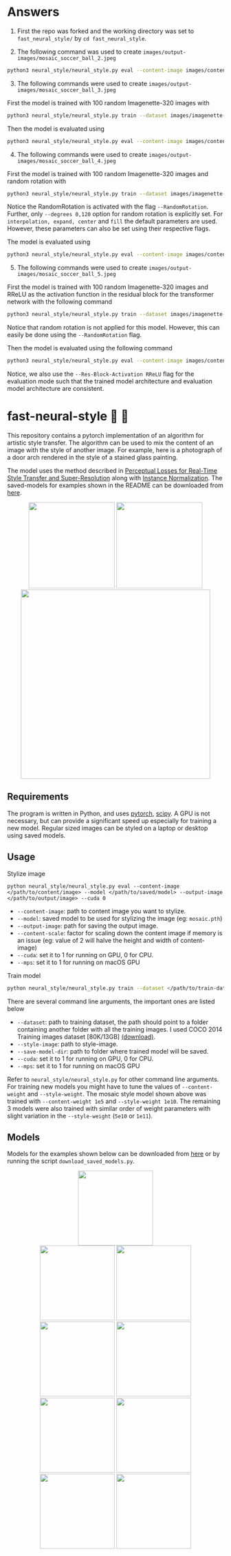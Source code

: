 # Answers

1. First the repo was forked and the working directory was set to `fast_neural_style/` by `cd fast_neural_style`.

2. The following command was used to create `images/output-images/mosaic_soccer_ball_2.jpeg`
 ```bash
python3 neural_style/neural_style.py eval --content-image images/content-images/soccer_ball.jpg --model saved_models/mosaic.pth --output-image images/output-images/mosaic_soccer_ball_2.jpeg --cuda 0 --mps
```

3. The following commands were used to create `images/output-images/mosaic_soccer_ball_3.jpeg`

First the model is trained with 100 random Imagenette-320 images with
```bash
python3 neural_style/neural_style.py train --dataset images/imagenette-320/train --style-image images/style-images/mosaic.jpg --save-model-dir saved_models --epochs 10 --subset-size 100 --cuda 0 --mps
```

Then the model is evaluated using
```bash
python3 neural_style/neural_style.py eval --content-image images/content-images/soccer_ball.jpg --model saved_models/mosaic_imagenette_subset.model --output-image images/output-images/mosaic_soccer_ball_3.jpeg --cuda 0 --mps
```

4. The following commands were used to create `images/output-images/mosaic_soccer_ball_4.jpeg`

First the model is trained with 100 random Imagenette-320 images and random rotation with
```bash
python3 neural_style/neural_style.py train --dataset images/imagenette-320/train --style-image images/style-images/mosaic.jpg --save-model-dir saved_models --epochs 10 --subset-size 100 --RandomRotation --degrees 0,120 --cuda 0 --mps
```
Notice the RandomRotation is activated with the flag `--RandomRotation`. Further, only `--degrees 0,120` option for random rotation is explicitly set. For `interpolation, expand, center` and `fill` the default parameters are used. However, these parameters can also be set using their respective flags.

The model is evaluated using
```bash
python3 neural_style/neural_style.py eval --content-image images/content-images/soccer_ball.jpg --model saved_models/mosaic_imagenette_subset_RandomRotation.model --output-image images/output-images/mosaic_soccer_ball_4.jpeg --cuda 0 --mps
```


5. The following commands were used to create `images/output-images/mosaic_soccer_ball_5.jpeg`

First the model is trained with 100 random Imagenette-320 images and RReLU as the activation function in the residual block for the transformer network with the following command

```bash
python3 neural_style/neural_style.py train --dataset images/imagenette-320/train --style-image images/style-images/mosaic.jpg --save-model-dir saved_models --epochs 10 --subset-size 100 --Res-Block-Activation RReLU --cuda 0 --mps
```
Notice that random rotation is not applied for this model. However, this can easily be done using the `--RandomRotation` flag.

Then the model is evaluated using the following command
```bash
python3 neural_style/neural_style.py eval --content-image images/content-images/soccer_ball.jpg --model saved_models/mosaic_imagenette_subset_RReLU.model --output-image images/output-images/mosaic_soccer_ball_5.jpeg --Res-Block-Activation RReLU --cuda 0 --mps
```
Notice, we also use the `--Res-Block-Activation RReLU` flag for the evaluation mode such that the trained model architecture and evaluation model architecture are consistent.


# fast-neural-style :city_sunrise: :rocket:

This repository contains a pytorch implementation of an algorithm for artistic style transfer. The algorithm can be used to mix the content of an image with the style of another image. For example, here is a photograph of a door arch rendered in the style of a stained glass painting.

The model uses the method described in [Perceptual Losses for Real-Time Style Transfer and Super-Resolution](https://arxiv.org/abs/1603.08155) along with [Instance Normalization](https://arxiv.org/pdf/1607.08022.pdf). The saved-models for examples shown in the README can be downloaded from [here](https://www.dropbox.com/s/lrvwfehqdcxoza8/saved_models.zip?dl=0).

<p align="center">
    <img src="images/style-images/mosaic.jpg" height="200px">
    <img src="images/content-images/amber.jpg" height="200px">
    <img src="images/output-images/amber-mosaic.jpg" height="440px">
</p>

## Requirements

The program is written in Python, and uses [pytorch](http://pytorch.org/), [scipy](https://www.scipy.org). A GPU is not necessary, but can provide a significant speed up especially for training a new model. Regular sized images can be styled on a laptop or desktop using saved models.

## Usage

Stylize image

```
python neural_style/neural_style.py eval --content-image </path/to/content/image> --model </path/to/saved/model> --output-image </path/to/output/image> --cuda 0
```

- `--content-image`: path to content image you want to stylize.
- `--model`: saved model to be used for stylizing the image (eg: `mosaic.pth`)
- `--output-image`: path for saving the output image.
- `--content-scale`: factor for scaling down the content image if memory is an issue (eg: value of 2 will halve the height and width of content-image)
- `--cuda`: set it to 1 for running on GPU, 0 for CPU.
- `--mps`: set it to 1 for running on macOS GPU

Train model

```bash
python neural_style/neural_style.py train --dataset </path/to/train-dataset> --style-image </path/to/style/image> --save-model-dir </path/to/save-model/folder> --epochs 2 --cuda 1
```

There are several command line arguments, the important ones are listed below

- `--dataset`: path to training dataset, the path should point to a folder containing another folder with all the training images. I used COCO 2014 Training images dataset [80K/13GB] [(download)](https://cocodataset.org/#download).
- `--style-image`: path to style-image.
- `--save-model-dir`: path to folder where trained model will be saved.
- `--cuda`: set it to 1 for running on GPU, 0 for CPU.
- `--mps`: set it to 1 for running on macOS GPU

Refer to `neural_style/neural_style.py` for other command line arguments. For training new models you might have to tune the values of `--content-weight` and `--style-weight`. The mosaic style model shown above was trained with `--content-weight 1e5` and `--style-weight 1e10`. The remaining 3 models were also trained with similar order of weight parameters with slight variation in the `--style-weight` (`5e10` or `1e11`).

## Models

Models for the examples shown below can be downloaded from [here](https://www.dropbox.com/s/lrvwfehqdcxoza8/saved_models.zip?dl=0) or by running the script `download_saved_models.py`.

<div align='center'>
  <img src='images/content-images/amber.jpg' height="174px">		
</div>

<div align='center'>
  <img src='images/style-images/mosaic.jpg' height="174px">
  <img src='images/output-images/amber-mosaic.jpg' height="174px">
  <img src='images/output-images/amber-candy.jpg' height="174px">
  <img src='images/style-images/candy.jpg' height="174px">
  <br>
  <img src='images/style-images/rain-princess-cropped.jpg' height="174px">
  <img src='images/output-images/amber-rain-princess.jpg' height="174px">
  <img src='images/output-images/amber-udnie.jpg' height="174px">
  <img src='images/style-images/udnie.jpg' height="174px">
</div>
